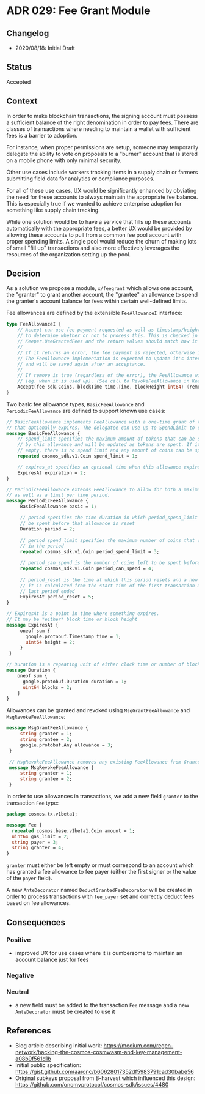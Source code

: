 # ADR 029: Fee Grant Module

## Changelog

- 2020/08/18: Initial Draft

## Status

Accepted

## Context

In order to make blockchain transactions, the signing account must possess a sufficient balance of the right denomination
in order to pay fees. There are classes of transactions where needing to maintain a wallet with sufficient fees is a
barrier to adoption.

For instance, when proper permissions are setup, someone may temporarily delegate the ability to vote on proposals to
a "burner" account that is stored on a mobile phone with only minimal security.

Other use cases include workers tracking items in a supply chain or farmers submitting field data for analytics
or compliance purposes.

For all of these use cases, UX would be significantly enhanced by obviating the need for these accounts to always
maintain the appropriate fee balance. This is especially true if we wanted to achieve enterprise adoption for something
like supply chain tracking.

While one solution would be to have a service that fills up these accounts automatically with the appropriate fees, a better UX
would be provided by allowing these accounts to pull from a common fee pool account with proper spending limits.
A single pool would reduce the churn of making lots of small "fill up" transactions and also more effectively leverages
the resources of the organization setting up the pool.

## Decision

As a solution we propose a module, `x/feegrant` which allows one account, the "granter" to grant another account, the "grantee"
an allowance to spend the granter's account balance for fees within certain well-defined limits.

Fee allowances are defined by the extensible `FeeAllowanceI` interface:

```go
type FeeAllowanceI {
    // Accept can use fee payment requested as well as timestamp/height of the current block
 	// to determine whether or not to process this. This is checked in
 	// Keeper.UseGrantedFees and the return values should match how it is handled there.
 	//
 	// If it returns an error, the fee payment is rejected, otherwise it is accepted.
 	// The FeeAllowance implementation is expected to update it's internal state
 	// and will be saved again after an acceptance.
 	//
 	// If remove is true (regardless of the error), the FeeAllowance will be deleted from storage
 	// (eg. when it is used up). (See call to RevokeFeeAllowance in Keeper.UseGrantedFees)
 	Accept(fee sdk.Coins, blockTime time.Time, blockHeight int64) (remove bool, err error)
}
```

Two basic fee allowance types, `BasicFeeAllowance` and `PeriodicFeeAllowance` are defined to support known use cases:

```proto
// BasicFeeAllowance implements FeeAllowance with a one-time grant of tokens
// that optionally expires. The delegatee can use up to SpendLimit to cover fees.
message BasicFeeAllowance {
	// spend_limit specifies the maximum amount of tokens that can be spent
	// by this allowance and will be updated as tokens are spent. If it is
	// empty, there is no spend limit and any amount of coins can be spent.
    repeated cosmos_sdk.v1.Coin spend_limit = 1;

    // expires_at specifies an optional time when this allowance expires
    ExpiresAt expiration = 2;
}

// PeriodicFeeAllowance extends FeeAllowance to allow for both a maximum cap,
// as well as a limit per time period.
message PeriodicFeeAllowance {
     BasicFeeAllowance basic = 1;

     // period specifies the time duration in which period_spend_limit coins can
     // be spent before that allowance is reset
     Duration period = 2;
 
     // period_spend_limit specifies the maximum number of coins that can be spent
     // in the period
     repeated cosmos_sdk.v1.Coin period_spend_limit = 3;

     // period_can_spend is the number of coins left to be spent before the period_reset time
     repeated cosmos_sdk.v1.Coin period_can_spend = 4;
 
     // period_reset is the time at which this period resets and a new one begins,
     // it is calculated from the start time of the first transaction after the
     // last period ended
     ExpiresAt period_reset = 5;
}

// ExpiresAt is a point in time where something expires.
// It may be *either* block time or block height
message ExpiresAt {
     oneof sum {
       google.protobuf.Timestamp time = 1;
       uint64 height = 2;
     }
 }

// Duration is a repeating unit of either clock time or number of blocks.
message Duration {
    oneof sum {
      google.protobuf.Duration duration = 1;
      uint64 blocks = 2;
    }
}

```

Allowances can be granted and revoked using `MsgGrantFeeAllowance` and `MsgRevokeFeeAllowance`:

```proto
message MsgGrantFeeAllowance {
     string granter = 1;
     string grantee = 2;
     google.protobuf.Any allowance = 3;
 }

 // MsgRevokeFeeAllowance removes any existing FeeAllowance from Granter to Grantee.
 message MsgRevokeFeeAllowance {
     string granter = 1;
     string grantee = 2;
 }
```

In order to use allowances in transactions, we add a new field `granter` to the transaction `Fee` type:
```proto
package cosmos.tx.v1beta1;

message Fee {
  repeated cosmos.base.v1beta1.Coin amount = 1;
  uint64 gas_limit = 2;
  string payer = 3;
  string granter = 4;
}
```

`granter` must either be left empty or must correspond to an account which has granted
a fee allowance to fee payer (either the first signer or the value of the `payer` field).

A new `AnteDecorator` named `DeductGrantedFeeDecorator` will be created in order to process transactions with `fee_payer`
set and correctly deduct fees based on fee allowances.

## Consequences

### Positive

- improved UX for use cases where it is cumbersome to maintain an account balance just for fees

### Negative

### Neutral

- a new field must be added to the transaction `Fee` message and a new `AnteDecorator` must be
created to use it

## References

- Blog article describing initial work: https://medium.com/regen-network/hacking-the-cosmos-cosmwasm-and-key-management-a08b9f561d1b
- Initial public specification: https://gist.github.com/aaronc/b60628017352df5983791cad30babe56
- Original subkeys proposal from B-harvest which influenced this design: https://github.com/onomyprotocol/cosmos-sdk/issues/4480
